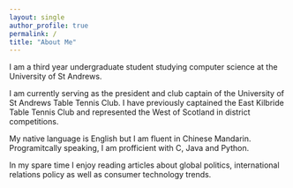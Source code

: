 ```yaml
---
layout: single
author_profile: true
permalink: /
title: "About Me"
---
```


I am a third year undergraduate student studying computer science at the University of St Andrews.

I am currently serving as the president and club captain of the University of St Andrews Table Tennis Club. I have previously captained the East Kilbride Table Tennis Club and represented the West of Scotland in district competitions.

My native language is English but I am fluent in Chinese Mandarin. Programitcally speaking, I am profficient with C, Java and Python.

In my spare time I enjoy reading articles about global politics, international relations policy as well as consumer technology trends. 